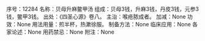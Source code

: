 序号：12284
名称：贝母升麻鳖甲汤
组成：贝母3钱，升麻3钱，丹皮3钱，元参3钱，鳖甲3钱。
出处：《四圣心源》卷八。
主治：喉疮脓成者。
加减：None
功效：None
用法用量：煎半杯，热漱徐服。
制备方法：None
临床应用：None
各家论述：None
用药禁忌：None
附注：None
